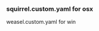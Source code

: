 ### squirrel.custom.yaml for osx
[](https://i.loli.net/2020/11/13/2LT9b6JjmsP74uk.png)

weasel.custom.yaml for win
